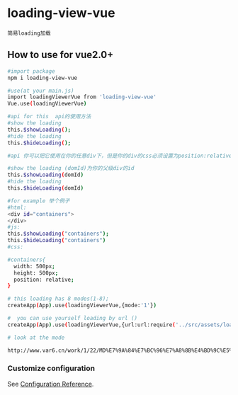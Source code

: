 <!--
 * @Descripttion: 
 * @version: 
 * @Author: zhenghaiwen
 * @Date: 2022-04-12 21:52:37
 * @LastEditors: zhenghaiwen
 * @LastEditTime: 2022-04-14 17:34:51
-->
# loading-view-vue
```
简易loading加载
```
## How to use for vue2.0+
```bash
#import package
npm i loading-view-vue

#use(at your main.js)
import loadingViewerVue from 'loading-view-vue'
Vue.use(loadingViewerVue)

#api for this  api的使用方法
#show the loading
this.$showLoading();
#hide the loading
this.$hideLoading();

#api 你可以把它使用在你的任意div下，但是你的div的css必须设置为position:relative。(You can use it for any of your divs, but the CSS for your divs must be set to Position :relative)

#show the loading (domId)为你的父级div的id
this.$showLoading(domId)
#hide the loading
this.$hideLoading(domId)

#for example 举个例子
#html:
<div id="containers">
</div>
#js:
this.$showLoading("containers");
this.$hideLoading("containers")
#css:

#containers{
  width: 500px;
  height: 500px;
  position: relative;
}

# this loading has 8 modes(1-8);
createApp(App).use(loadingViewerVue,{mode:'1'})

#  you can use yourself loading by url ()
createApp(App).use(loadingViewerVue,{url:url:require('../src/assets/loading1.svg')});

# look at the mode

http://www.var6.cn/work/1/22/MD%E7%9A%84%E7%BC%96%E7%A8%8B%E4%BD%9C%E5%93%81
```

### Customize configuration
See [Configuration Reference](https://cli.vuejs.org/config/).
